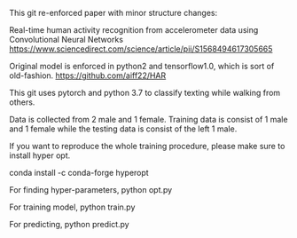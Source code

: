 This git re-enforced paper with minor structure changes: 

Real-time human activity recognition from accelerometer data using Convolutional Neural Networks 
https://www.sciencedirect.com/science/article/pii/S1568494617305665

Original model is enforced in python2 and tensorflow1.0, which is sort of old-fashion. https://github.com/aiff22/HAR

This git uses pytorch and python 3.7 to classify texting while walking from others.

Data is collected from 2 male and 1 female. Training data is consist of 1 male and 1 female while the testing data is consist of the left 1 male. 

If you want to reproduce the whole training procedure, please make sure to install hyper opt. 

conda install -c conda-forge hyperopt

For finding hyper-parameters, 
	python opt.py

For training model,
	python train.py

For predicting,
	python predict.py


